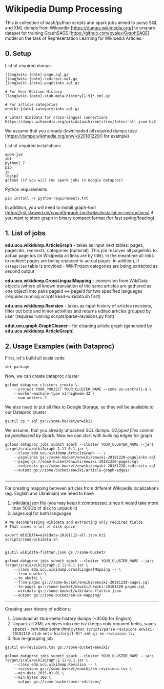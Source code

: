 # Wikipedia Dump Processing

This is collection of bash/python scripts and spark jobs aimed to parse SQL and XML dumps from Wikipedia [https://dumps.wikimedia.org/]
to prepare dataset for training GraphSAGE [https://github.com/pyalex/GraphSAGE] model on the task of 
Representation Learning for Wikipedia Articles. 

## 0. Setup

List of required dumps:
```
{lang}wiki-{date}-page.sql.gz
{lang}wiki-{date}-redirect.sql.gz
{lang}wiki-{date}-pagelinks.sql.gz

# For User Edition History 
{lang}wiki-{date}-stub-meta-history[1-9]*.xml.gz

# For article categories
enwiki-{date}-categorylinks.sql.gz

# Latest WikiData for cross-lingual connections
https://dumps.wikimedia.org/wikidatawiki/entities/latest-all.json.bz2
```

We assume that you already downloaded all required dumps (use [https://dumps.wikimedia.org/enwiki/20181220/] for example)


List of required installations
```
open-jvm
sbt
python2.7
pip
jq
lbzip2
gcloud (if you will run spark jobs in Google Dataproc)
```

Python requirements
```
pip install -r python-requirements.txt
```

In addition, you will need to install graph-tool [https://git.skewed.de/count0/graph-tool/wikis/installation-instructions]
 if you want to store graph in binary compact format (for fast saving/loading).


## 1. List of jobs
 
 **edu.ucu.wikidump.ArticleGraph** - takes as input next tables: pages, pagelinks, redirects, categories (optional).
 This job resolves all pagelinks to actual page ids (in Wikipedia all links are by title). In the meantime all links to 
 redirect pages are being replaced to actual pages. In addition, if `categories` table is provided - 
 WikiProject categories are being extracted as second output
 
 **edu.ucu.wikidump.CrossLingualMapping** - conversion from WikiData objects (where all known translation of the same articles
 are gathered as one object) into pairs pageId <-> pageId for two specified languages (requires running scripts/read-wikidata.sh first)
 
 **edu.ucu.wikidump.Revision** - takes as input history of articles revisions, filter out bots and minor activities and
 returns edited articles grouped by user (requires running scripts/parse-revisions.py first)
 
 **edut.ucu.graph.GraphCleaner** - for cleaning article graph (generated by **edu.ucu.wikidump.ArticleGraph**)
 
## 2. Usage Examples (with Dataproc)

First, let's build all scala code
```
sbt package
```

Now, we can create dataproc cluster

```
gcloud dataproc clusters create \
    --project YOUR_PROJECT YOUR_CLUSTER_NAME --zone us-central1-a \
    --worker-machine-type n1-highmem-32 \
    --num-workers 2
```

We also need to put all files to Google Storage, so they will be available to our Dataproc cluster

```
gsutil cp *.sql gs://some-bucket/enwiki/
```

We assume, that you already unpacked SQL dumps. *GZipped files cannot be parallelized by Spark.*
Now we can start with building edges for graph

```
gcloud dataproc jobs submit spark --cluster YOUR_CLUSTER_NAME --jars target/scala/wiki2graph-2.11-0.1.jar \
    --class edu.ucu.wikidump.ArticleGraph -- \
    --pagelinks gs://some-bucket/enwiki/enwiki-20181220-pagelinks.sql
    --pages gs://some-bucket/enwiki/enwiki-20181220-pages.sql
    --redirects gs://some-bucket/enwiki/enwiki-20181220-redirects.sql
    --output gs://some-bucket/enwiki/article-graph-edges/
    
```
___

For creating mapping between articles from different Wikipedia localizations (eg. English and Ukrainian)
we need to have
1. wikidata json file (you may keep it compressed, since it would take more than 500Gb of disk to unpack it)
2. pages.sql for both languages

```
# We decompressing wikidata and extracting only required fields
# That saves a lot of disk space

export WIKIDATA=wikidata-20181112-all.json.bz2
scripts/read-wikidata.sh


gsutil wikidata-flatten.json gs://some-bucket/

gcloud dataproc jobs submit spark --cluster YOUR_CLUSTER_NAME --jars target/scala/wiki2graph-2.11-0.1.jar \
    --class edu.ucu.wikidump.CrossLingualMapping -- \
    --from enwiki \
    --to ukwiki \
    --from-pages gs://some-bucket/enwiki/enwiki-20181220-pages.sql
    --to-pages gs://some-bucket/ukwiki/ukwiki-20181220-pages.sql
    --wikidata gs://some-bucket/wikidata-flatten.json
    --output gs://some-bucket/en-uk-mapping/
```
___


Creating user history of editions:
1. Download all stub-meta-history dumps (~35Gb for English)
2. Unpack all XML archives into one tsv (keeps only required fields, saves space) - *can take some time*
```python scripts/parse-revisions enwiki-20181120-stub-meta-history[1-9]*.xml.gz en-revisions.tsv```
3. Run re-grouping job
```
gsutil en-revisions.tsv gs://some-bucket/enwiki/

gcloud dataproc jobs submit spark --cluster YOUR_CLUSTER_NAME --jars target/scala/wiki2graph-2.11-0.1.jar \
    --class edu.ucu.wikidump.Revision -- \
    --revisions gs://some-bucket/enwiki/en-revisions.tsv \
    --min-date 2015-01-01 \
    --min-bytes 100 \
    --output gs://some-bucket/user-editions/
```
